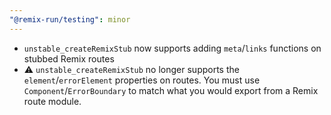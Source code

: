 ```yaml
---
"@remix-run/testing": minor
---
```


- `unstable_createRemixStub` now supports adding `meta`/`links` functions on stubbed Remix routes
- ⚠️ `unstable_createRemixStub` no longer supports the `element`/`errorElement` properties on routes. You must use `Component`/`ErrorBoundary` to match what you would export from a Remix route module.
